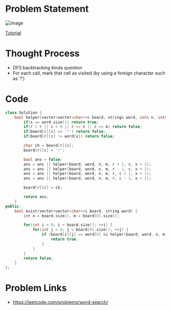 # Problem Statement

![image](https://user-images.githubusercontent.com/10897423/140064922-286da7b7-3192-41ff-af36-10dac28fc582.png)

[Tutorial](https://www.youtube.com/watch?v=_RKupaYOrzI&list=PL-Jc9J83PIiE-TR27GB7V5TBLQRT5RnSl&index=81)

# Thought Process
- DFS backtracking kinda question
- For each call, mark that cell as visited (by using a foreign character such as '!')

# Code
```cpp
class Solution {
    bool helper(vector<vector<char>>& board, string& word, int& n, int& m, int r, int c, int x) {
        if(x == word.size()) return true;
        if(r < 0 || c < 0 || r >= n || c >= m) return false;
        if(board[r][c] == '!') return false;
        if(board[r][c] != word[x]) return false;

        char ch = board[r][c];
        board[r][c] = '!';

        bool ans = false;
        ans = ans || helper(board, word, n, m, r + 1, c, x + 1);
        ans = ans || helper(board, word, n, m, r - 1, c, x + 1);
        ans = ans || helper(board, word, n, m, r, c + 1, x + 1);
        ans = ans || helper(board, word, n, m, r, c - 1, x + 1);

        board[r][c] = ch;

        return ans;
    }
public:
    bool exist(vector<vector<char>>& board, string word) {
        int n = board.size(), m = board[0].size();

        for(int i = 0; i < board.size(); ++i) {
            for(int j = 0; j < board[0].size(); ++j) {
                if (board[i][j] == word[0] && helper(board, word, n, m, i, j, 0)) {
                    return true;
                }
            }
        }
        return false;
    }
};
```

# Problem Links
- https://leetcode.com/problems/word-search/
